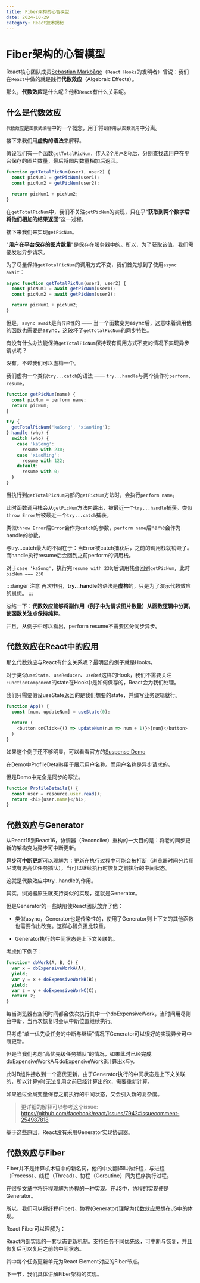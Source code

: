 ```yaml
---
title: Fiber架构的心智模型
date: 2024-10-29
category: React技术揭秘
---
```


# Fiber架构的心智模型

React核心团队成员[Sebastian Markbåge](https://github.com/sebmarkbage/)（`React Hooks`的发明者）曾说：我们在`React`中做的就是践行**代数效应**（Algebraic Effects）。

那么，**代数效应**是什么呢？他和`React`有什么关系呢。

## 什么是代数效应

`代数效应`是`函数式编程`中的一个概念，用于将`副作用`从`函数调用`中分离。

接下来我们用**虚构的语法**来解释。

假设我们有一个函数`getTotalPicNum`，传入2个`用户名称`后，分别查找该用户在平台保存的图片数量，最后将图片数量相加后返回。

```javascript
function getTotalPicNum(user1, user2) {
  const picNum1 = getPicNum(user1);
  const picNum2 = getPicNum(user2);

  return picNum1 + picNum2;
}
```

在`getTotalPicNum`中，我们不关注`getPicNum`的实现，只在乎“**获取到两个数字后将他们相加的结果返回**”这一过程。

接下来我们来实现`getPicNum`。

"**用户在平台保存的图片数量**"是保存在服务器中的。所以，为了获取该值，我们需要发起异步请求。

为了尽量保持`getTotalPicNum`的调用方式不变，我们首先想到了使用`async await`：

```javascript
async function getTotalPicNum(user1, user2) {
  const picNum1 = await getPicNum(user1);
  const picNum2 = await getPicNum(user2);

  return picNum1 + picNum2;
}
```

但是，`async await`是有`传染性`的 —— 当一个函数变为async后，这意味着调用他的函数也需要是async，这破坏了`getTotalPicNum`的同步特性。

有没有什么办法能保持`getTotalPicNum`保持现有调用方式不变的情况下实现异步请求呢？

没有。不过我们可以虚构一个。

我们虚构一个类似`try...catch`的语法 —— `try...handle`与两个操作符`perform`、`resume`。

```javascript
function getPicNum(name) {
  const picNum = perform name;
  return picNum;
}

try {
  getTotalPicNum('kaSong', 'xiaoMing');
} handle (who) {
  switch (who) {
    case 'kaSong':
      resume with 230;
    case 'xiaoMing':
      resume with 122;
    default:
      resume with 0;
  }
}
```

当执行到`getTotalPicNum`内部的`getPicNum`方法时，会执行`perform name`。

此时函数调用栈会从`getPicNum`方法内跳出，被最近一个`try...handle`捕获。类似`throw Error`后被最近一个`try...catch`捕获。

类似`throw Error`后`Error`会作为`catch`的参数，`perform name`后name会作为handle的参数。

与try...catch最大的不同在于：当Error被catch捕获后，之前的调用栈就销毁了。而handle执行resume后会回到之前perform的调用栈。

对于`case 'kaSong'`，执行完`resume with 230`;后调用栈会回到`getPicNum`，此时`picNum === 230`

:::danger 注意
再次申明，**try...handle**的语法是**虚构**的，只是为了演示代数效应的思想。
:::

总结一下：**代数效应能够将副作用（例子中为请求图片数量）从函数逻辑中分离，使函数关注点保持纯粹**。

并且，从例子中可以看出，perform resume不需要区分同步异步。

## 代数效应在React中的应用

那么代数效应与React有什么关系呢？最明显的例子就是Hooks。

对于类似`useState`、`useReducer`、`useRef`这样的Hook，我们不需要关注`FunctionComponent`的state在Hook中是如何保存的，React会为我们处理。

我们只需要假设useState返回的是我们想要的state，并编写业务逻辑就行。

```javascript
function App() {
  const [num, updateNum] = useState(0);
  
  return (
    <button onClick={() => updateNum(num => num + 1)}>{num}</button>  
  )
}
```

如果这个例子还不够明显，可以看看官方的[Suspense Demo](https://codesandbox.io/s/frosty-hermann-bztrp?file=/src/index.js:152-160)

在Demo中ProfileDetails用于展示用户名称。而用户名称是异步请求的。

但是Demo中完全是同步的写法。

```javascript
function ProfileDetails() {
  const user = resource.user.read();
  return <h1>{user.name}</h1>;
}
```

## 代数效应与Generator

从React15到React16，协调器（Reconciler）重构的一大目的是：将老的同步更新的架构变为异步可中断更新。

**异步可中断更新**可以理解为：更新在执行过程中可能会被打断（浏览器时间分片用尽或有更高优任务插队），当可以继续执行时恢复之前执行的中间状态。

这就是代数效应中try...handle的作用。

其实，浏览器原生就支持类似的实现，这就是Generator。

但是Generator的一些缺陷使React团队放弃了他：

- 类似async，Generator也是传染性的，使用了Generator则上下文的其他函数也需要作出改变。这样心智负担比较重。

- Generator执行的中间状态是上下文关联的。

考虑如下例子：

```javascript
function* doWork(A, B, C) {
  var x = doExpensiveWorkA(A);
  yield;
  var y = x + doExpensiveWorkB(B);
  yield;
  var z = y + doExpensiveWorkC(C);
  return z;
}
```

每当浏览器有空闲时间都会依次执行其中一个doExpensiveWork，当时间用尽则会中断，当再次恢复时会从中断位置继续执行。

只考虑“单一优先级任务的中断与继续”情况下Generator可以很好的实现异步可中断更新。

但是当我们考虑“高优先级任务插队”的情况，如果此时已经完成doExpensiveWorkA与doExpensiveWorkB计算出x与y。

此时B组件接收到一个高优更新，由于Generator执行的中间状态是上下文关联的，所以计算y时无法复用之前已经计算出的x，需要重新计算。

如果通过全局变量保存之前执行的中间状态，又会引入新的复杂度。

> 更详细的解释可以参考这个issue: https://github.com/facebook/react/issues/7942#issuecomment-254987818

基于这些原因，React没有采用Generator实现协调器。

## 代数效应与Fiber

Fiber并不是计算机术语中的新名词，他的中文翻译叫做纤程，与进程（Process）、线程（Thread）、协程（Coroutine）同为程序执行过程。

在很多文章中将纤程理解为协程的一种实现。在JS中，协程的实现便是Generator。

所以，我们可以将纤程(Fiber)、协程(Generator)理解为代数效应思想在JS中的体现。

React Fiber可以理解为：

React内部实现的一套状态更新机制。支持任务不同优先级，可中断与恢复，并且恢复后可以复用之前的中间状态。

其中每个任务更新单元为React Element对应的Fiber节点。

下一节，我们具体讲解Fiber架构的实现。
